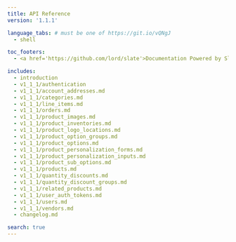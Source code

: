 ```yaml
---
title: API Reference
version: '1.1.1'

language_tabs: # must be one of https://git.io/vQNgJ
  - shell

toc_footers:
  - <a href='https://github.com/lord/slate'>Documentation Powered by Slate</a>

includes:
  - introduction
  - v1_1_1/authentication
  - v1_1_1/account_addresses.md
  - v1_1_1/categories.md
  - v1_1_1/line_items.md
  - v1_1_1/orders.md
  - v1_1_1/product_images.md
  - v1_1_1/product_inventories.md
  - v1_1_1/product_logo_locations.md
  - v1_1_1/product_option_groups.md
  - v1_1_1/product_options.md
  - v1_1_1/product_personalization_forms.md
  - v1_1_1/product_personalization_inputs.md
  - v1_1_1/product_sub_options.md
  - v1_1_1/products.md
  - v1_1_1/quantity_discounts.md
  - v1_1_1/quantity_discount_groups.md
  - v1_1_1/related_products.md
  - v1_1_1/user_auth_tokens.md
  - v1_1_1/users.md
  - v1_1_1/vendors.md
  - changelog.md

search: true
---
```

